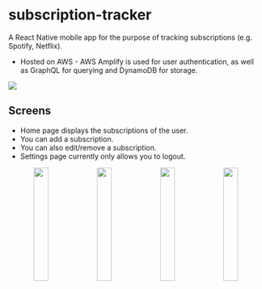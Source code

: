# subscription-tracker

A React Native mobile app for the purpose of tracking subscriptions (e.g. Spotify, Netflix).

- Hosted on AWS - AWS Amplify is used for user authentication, as well as GraphQL for querying and DynamoDB for storage.

<img src="https://i.imgur.com/co0eiod.png"/>

## Screens

- Home page displays the subscriptions of the user.
- You can add a subscription.
- You can also edit/remove a subscription.
- Settings page currently only allows you to logout.

<div align="center">
<img src="https://i.imgur.com/McAHSK7.png" width="24%"/> 
<img src="https://i.imgur.com/CHTrkkv.png" width="24%"/>
<img src="https://i.imgur.com/66Huw4t.png" width="24%"/>
<img src="https://i.imgur.com/LO9TDhR.png" width="24%"/>
</div>
